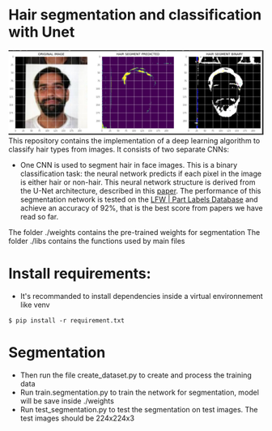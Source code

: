 # Hair segmentation and classification with Unet

![Example](libs/hair_segment_sample.png "Title")
This repository contains the implementation of a deep learning algorithm to classify hair types from images. It consists of two separate CNNs:
- One CNN is used to segment hair in face images. This is a binary classification task: the neural network predicts if each pixel in the image is either hair or non-hair. This neural network structure is derived from the U-Net architecture, described in this [paper](https://arxiv.org/abs/1505.04597). The performance of this segmentation network is tested on the [LFW | Part Labels Database](http://vis-www.cs.umass.edu/lfw/part_labels/) and achieve an accuracy of 92%, that is the best score from papers we have read so far.

The folder ./weights contains the pre-trained weights for segmentation
The folder ./libs contains the functions used by main files

# Install requirements:
- It's recommanded to install dependencies inside a virtual environnement like venv
```
$ pip install -r requirement.txt
```

# Segmentation

- Then run the file create_dataset.py to create and process the training data
- Run train.segmentation.py to train the network for segmentation, model will be save inside ./weights
- Run test_segmentation.py to test the segmentation on test images. The test images should be 224x224x3

